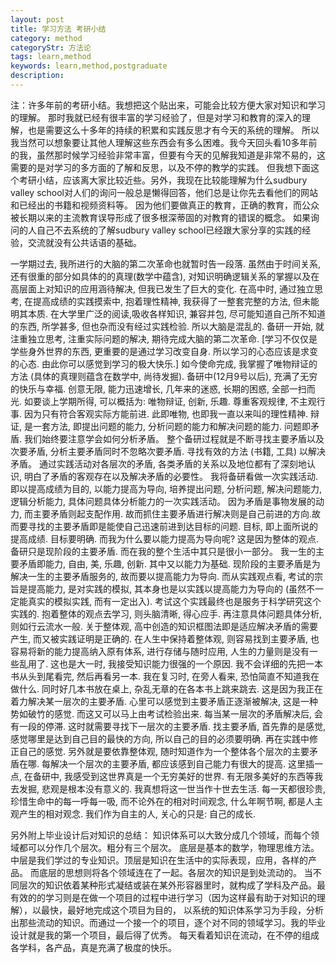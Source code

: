 ```yaml
---
layout: post
title: 学习方法 考研小结
category: method
categoryStr: 方法论
tags: learn,method
keywords: learn,method,postgraduate
description:
---
```


注：许多年前的考研小结。我想把这个贴出来，可能会比较方便大家对知识和学习的理解。
那时我就已经有很丰富的学习经验了，但是对学习和教育的深入的理解，也是需要这么十多年的持续的积累和实践反思才有今天的系统的理解。
所以我当然可以想象要让其他人理解这些东西会有多么困难。我今天回头看10多年前的我，虽然那时候学习经验非常丰富，但要有今天的见解我知道是非常不易的，这需要的是对学习的多方面的了解和反思，以及不停的教学的实践。
但我想下面这个考研小结，应该离大家比较近些。另外，我现在比较能理解为什么sudbury valley school对人们的询问一般总是懒得回答，他们总是让你先去看他们的网站和已经出的书籍和视频资料等。
因为他们要做真正的教育，正确的教育，而公众被长期以来的主流教育误导形成了很多根深蒂固的对教育的错误的概念。
如果询问的人自己不去系统的了解sudbury valley school已经跟大家分享的实践的经验，交流就没有公共话语的基础。

一学期过去, 我所进行的大脑的第二次革命也就暂时告一段落. 虽然由于时间关系,还有很重的部分如具体的的真理(数学中蕴含), 对知识明确逻辑关系的掌握以及在高层面上对知识的应用涵待解决, 但我已发生了巨大的变化.
在高中时, 通过独立思考, 在提高成绩的实践摸索中, 抱着理性精神, 我获得了一整套完整的方法, 但未能明其本质.
在大学里广泛的阅读,吸收各样知识, 兼容并包, 尽可能知道自己所不知道的东西, 所学甚多, 但也杂而没有经过实践检验. 所以大脑是混乱的.
备研一开始, 就注重独立思考, 注重实际问题的解决, 期待完成大脑的第二次革命. [学习不仅仅是学些身外世界的东西, 更重要的是通过学习改变自身. 所以学习的心态应该是求变的心态. 由此你可以感觉到学习的极大快乐.]
如今使命完成, 我掌握了唯物辩证的方法 (具体的真理则蕴含在数学中, 尚待发掘).
备研中(12月9号以后), 充满了无穷的快乐与幸福. 创意无限, 能力迅速增长, 几年来的迷惑, 长期的困惑, 全部一扫而光.
如要谈上学期所得, 可以概括为: 唯物辩证, 创新, 乐趣.
尊重客观规律, 不主观行事. 因为只有符合客观实际方能前进. 此即唯物, 也即我一直以来叫的理性精神.
辩证, 是一套方法, 即提出问题的能力, 分析问题的能力和解决问题的能力. 问题即矛盾. 我们始终要注意学会如何分析矛盾。
整个备研过程就是不断寻找主要矛盾以及次要矛盾, 分析主要矛盾同时不忽略次要矛盾. 寻找有效的方法 (书籍, 工具) 以解决矛盾。
通过实践活动对各层次的矛盾, 各类矛盾的关系以及地位都有了深刻地认识, 明白了矛盾的客观存在以及解决矛盾的必要性。
我将备研看做一次实践活动. 即以提高成绩为目的, 以能力提高为导向, 培养提出问题, 分析问题, 解决问题能力, 逻辑分析能力, 具体问题具体分析能力的一次实践活动。
因为矛盾是事物发展的动力, 而主要矛盾则起支配作用. 故而抓住主要矛盾进行解决则是自己前进的方向.故而要寻找的主要矛盾即是能使自己迅速前进到达目标的问题. 目标, 即上面所说的提高成绩. 目标要明确.
而我为什么要以能力提高为导向呢? 这是因为整体的观点. 备研只是现阶段的主要矛盾. 而在我的整个生活中其只是很小一部分。
我一生的主要矛盾即能力, 自由, 美, 乐趣, 创新. 其中又以能力为基础. 现阶段的主要矛盾是为解决一生的主要矛盾服务的, 故而要以提高能力为导向.
而从实践观点看, 考试的宗旨是提高能力, 是对实践的模拟, 其本身也是以实践以提高能力为导向的 (虽然不一定能真实的模拟实践, 而有一定出入).
考试这个实践最终也是服务于科学研究这个实践的. 抱着整体的观点去学习, 则头脑清晰, 得心应手. 再注意具体问题具体分析, 则如行云流水一般.
关于整体观, 高中创造的知识框图法即是适应解决矛盾的需要产生, 而又被实践证明是正确的.
在人生中保持着整体观, 则容易找到主要矛盾, 也容易将新的能力提高纳入原有体系, 进行存储与随时应用, 人生的力量则是没有一些乱用了. 这也是大一时, 我接受知识能力很强的一个原因.
我不会详细的先把一本书从头到尾看完, 然后再看另一本. 我在复习时, 在旁人看来, 恐怕简直不知道我在做什么. 同时好几本书放在桌上, 杂乱无章的在各本书上跳来跳去. 这是因为我正在着力解决某一层次的主要矛盾.
心里可以感觉到主要矛盾正逐渐被解决, 这是一种势如破竹的感觉. 而这又可以马上由考试检验出来.
每当某一层次的矛盾解决后, 会有一段的停滞. 这时就需要寻找下一层次的主要矛盾. 找主要矛盾, 首先靠的是感觉, 感觉哪里是达到自己目的最快的方向, 所以自己的目的必须要明确. 再在实践中修正自己的感觉.
另外就是要依靠整体观, 随时知道作为一个整体各个层次的主要矛盾在哪. 每解决一个层次的主要矛盾, 都应该感到自己能力有很大的提高.
这里插一点, 在备研中, 我感受到这世界真是一个无穷美好的世界. 有无限多美好的东西等我去发掘, 悲观是根本没有意义的. 我真想将这一世当作十世去生活.
每一天都很珍贵, 珍惜生命中的每一呼每一吸, 而不论外在的相对时间观念, 什么年啊节啊, 都是人主观产生的相对观念. 我们作为自主的人, 关心的只是: 自己的成长.

另外附上毕业设计后对知识的总结：
知识体系可以大致分成几个领域，而每个领域都可以分作几个层次。粗分有三个层次。
底层是基本的数学，物理思维方法。中层是我们学过的专业知识。顶层是知识在生活中的实际表现，应用，各样的产品。
而底层的思想则将各个领域连在了一起。各层次的知识是到处流动的。
当不同层次的知识依着某种形式凝结或装在某外形容器里时，就构成了学科及产品。最有效的的学习则是在做一个项目的过程中进行学习（因为这样最有助于对知识的理解），以最快，最好地完成这个项目为目的，
以系统的知识体系学习为手段，分析出那些流动的知识。而通过一个接一个的项目，逐个对不同的领域学习。我的毕业设计就是我的第一个项目，最后得了优秀。
每天看着知识在流动，在不停的组成各学科，各产品，真是充满了极度的快乐。

